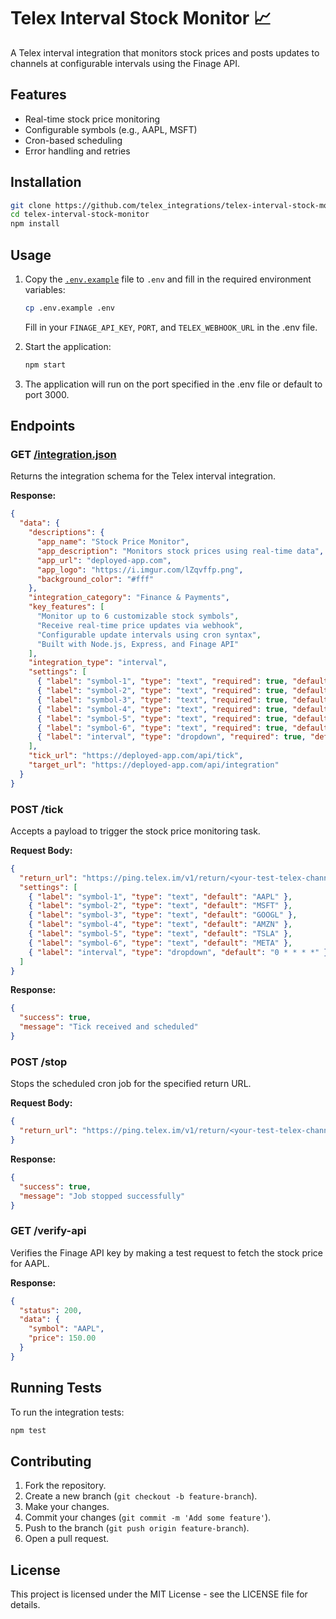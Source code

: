 # Telex Interval Stock Monitor 📈

A Telex interval integration that monitors stock prices and posts updates to channels at configurable intervals using the Finage API.

## Features

- Real-time stock price monitoring
- Configurable symbols (e.g., AAPL, MSFT)
- Cron-based scheduling
- Error handling and retries

## Installation

```bash
git clone https://github.com/telex_integrations/telex-interval-stock-monitor.git
cd telex-interval-stock-monitor
npm install
```

## Usage

1. Copy the [`.env.example`](./.env.example) file to `.env` and fill in the required environment variables:

    ```bash
    cp .env.example .env
    ```

    Fill in your `FINAGE_API_KEY`, `PORT`, and `TELEX_WEBHOOK_URL` in the .env file.

2. Start the application:

    ```bash
    npm start
    ```

3. The application will run on the port specified in the .env file or default to port 3000.

## Endpoints

### GET [/integration.json](http://_vscodecontentref_/2)

Returns the integration schema for the Telex interval integration.

**Response:**

```json
{
  "data": {
    "descriptions": {
      "app_name": "Stock Price Monitor",
      "app_description": "Monitors stock prices using real-time data",
      "app_url": "deployed-app.com",
      "app_logo": "https://i.imgur.com/lZqvffp.png",
      "background_color": "#fff"
    },
    "integration_category": "Finance & Payments",  
    "key_features": [
      "Monitor up to 6 customizable stock symbols",
      "Receive real-time price updates via webhook",
      "Configurable update intervals using cron syntax",
      "Built with Node.js, Express, and Finage API"
    ],
    "integration_type": "interval",
    "settings": [
      { "label": "symbol-1", "type": "text", "required": true, "default": "AAPL" },
      { "label": "symbol-2", "type": "text", "required": true, "default": "MSFT" },
      { "label": "symbol-3", "type": "text", "required": true, "default": "GOOGL" },
      { "label": "symbol-4", "type": "text", "required": true, "default": "AMZN" },
      { "label": "symbol-5", "type": "text", "required": true, "default": "TSLA" },
      { "label": "symbol-6", "type": "text", "required": true, "default": "META" },
      { "label": "interval", "type": "dropdown", "required": true, "default": "0 * * * *", "options": [ "0 * * * *", "0 */2 * * *", "0 */3 * * *", "0 */4 * * *", "0 */5 * * *", "0 */6 * * *" ] }
    ],
    "tick_url": "https://deployed-app.com/api/tick",
    "target_url": "https://deployed-app.com/api/integration"  
  }
}
```

### POST /tick

Accepts a payload to trigger the stock price monitoring task.

**Request Body:**

```json
{
  "return_url": "https://ping.telex.im/v1/return/<your-test-telex-channel-id>",
  "settings": [
    { "label": "symbol-1", "type": "text", "default": "AAPL" },
    { "label": "symbol-2", "type": "text", "default": "MSFT" },
    { "label": "symbol-3", "type": "text", "default": "GOOGL" },
    { "label": "symbol-4", "type": "text", "default": "AMZN" },
    { "label": "symbol-5", "type": "text", "default": "TSLA" },
    { "label": "symbol-6", "type": "text", "default": "META" },
    { "label": "interval", "type": "dropdown", "default": "0 * * * *" }
  ]
}
```

**Response:**

```json
{
  "success": true,
  "message": "Tick received and scheduled"
}
```

### POST /stop

Stops the scheduled cron job for the specified return URL.

**Request Body:**

```json
{
  "return_url": "https://ping.telex.im/v1/return/<your-test-telex-channel-id>"
}
```

**Response:**

```json
{
  "success": true,
  "message": "Job stopped successfully"
}
```

### GET /verify-api

Verifies the Finage API key by making a test request to fetch the stock price for AAPL.

**Response:**

```json
{
  "status": 200,
  "data": {
    "symbol": "AAPL",
    "price": 150.00
  }
}
```

## Running Tests

To run the integration tests:

```bash
npm test
```

## Contributing

1. Fork the repository.
2. Create a new branch (`git checkout -b feature-branch`).
3. Make your changes.
4. Commit your changes (`git commit -m 'Add some feature'`).
5. Push to the branch (`git push origin feature-branch`).
6. Open a pull request.

## License

This project is licensed under the MIT License - see the LICENSE file for details.
